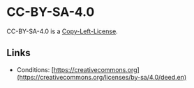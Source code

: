 # CC-BY-SA-4.0

CC-BY-SA-4.0 is a [Copy-Left-License](404.md).

## Links

- Conditions: [https://creativecommons.org](https://creativecommons.org/licenses/by-sa/4.0/deed.en)
